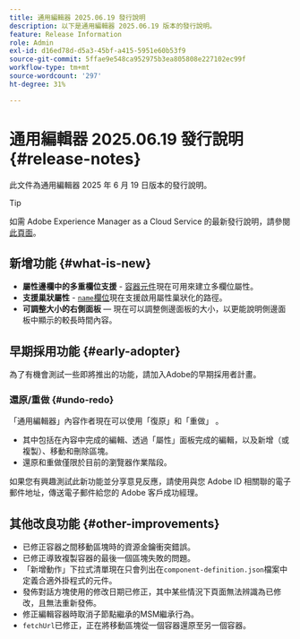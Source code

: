 ```yaml
---
title: 通用編輯器 2025.06.19 發行說明
description: 以下是通用編輯器 2025.06.19 版本的發行說明。
feature: Release Information
role: Admin
exl-id: d16ed78d-d5a3-45bf-a415-5951e60b53f9
source-git-commit: 5ffae9e548ca952975b3ea805808e227102ec99f
workflow-type: tm+mt
source-wordcount: '297'
ht-degree: 31%

---
```



# 通用編輯器 2025.06.19 發行說明 {#release-notes}

此文件為通用編輯器 2025 年 6 月 19 日版本的發行說明。

>[!TIP]
>
>如需 Adobe Experience Manager as a Cloud Service 的最新發行說明，請參閱[此頁面](/help/release-notes/release-notes-cloud/release-notes-current.md)。

## 新增功能 {#what-is-new}

* **屬性邊欄中的多重欄位支援** -
  [容器元件](/help/implementing/universal-editor/field-types.md#container)現在可用來建立多欄位屬性。
* **支援巢狀屬性** - [`name`欄位](/help/implementing/universal-editor/field-types.md#nesting)現在支援啟用屬性巢狀化的路徑。
* **可調整大小的右側面板** — 現在可以調整側邊面板的大小，以更能說明側邊面板中顯示的較長時間內容。

## 早期採用功能 {#early-adopter}

為了有機會測試一些即將推出的功能，請加入Adobe的早期採用者計畫。

### **還原/重做** {#undo-redo}

「通用編輯器」內容作者現在可以使用「復原」和「重做」 。

* 其中包括在內容中完成的編輯、透過「屬性」面板完成的編輯，以及新增（或複製）、移動和刪除區塊。
* 還原和重做僅限於目前的瀏覽器作業階段。

如果您有興趣測試此新功能並分享意見反應，請使用與您 Adobe ID 相關聯的電子郵件地址，傳送電子郵件給您的 Adobe 客戶成功經理。

## 其他改良功能 {#other-improvements}

* 已修正容器之間移動區塊時的資源金鑰衝突錯誤。
* 已修正導致複製容器的最後一個區塊失敗的問題。
* 「新增動作」下拉式清單現在只會列出在`component-definition.json`檔案中定義合適外掛程式的元件。
* 發佈對話方塊使用的修改日期已修正，其中某些情況下頁面無法辨識為已修改，且無法重新發佈。
* 修正編輯容器時取消子節點繼承的MSM繼承行為。
* `fetchUrl`已修正，正在將移動區塊從一個容器還原至另一個容器。
